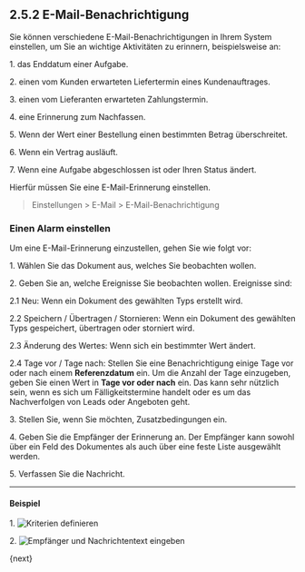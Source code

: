 ## 2.5.2 E-Mail-Benachrichtigung

Sie können verschiedene E-Mail-Benachrichtigungen in Ihrem System einstellen, um Sie an wichtige Aktivitäten zu erinnern, beispielsweise an:

1\. das Enddatum einer Aufgabe.

2\. einen vom Kunden erwarteten Liefertermin eines Kundenauftrages.

3\. einen vom Lieferanten erwarteten Zahlungstermin.

4\. eine Erinnerung zum Nachfassen.

5\. Wenn der Wert einer Bestellung einen bestimmten Betrag überschreitet.

6\. Wenn ein Vertrag ausläuft.

7\. Wenn eine Aufgabe abgeschlossen ist oder Ihren Status ändert.

Hierfür müssen Sie eine E-Mail-Erinnerung einstellen.

> Einstellungen > E-Mail > E-Mail-Benachrichtigung

### Einen Alarm einstellen

Um eine E-Mail-Erinnerung einzustellen, gehen Sie wie folgt vor:

1\. Wählen Sie das Dokument aus, welches Sie beobachten wollen.

2\. Geben Sie an, welche Ereignisse Sie beobachten wollen. Ereignisse sind:

2\.1 Neu: Wenn ein Dokument des gewählten Typs erstellt wird.

2\.2 Speichern / Übertragen / Stornieren: Wenn ein Dokument des gewählten Typs gespeichert, übertragen oder storniert wird.

2\.3 Änderung des Wertes: Wenn sich ein bestimmter Wert ändert.

2\.4 Tage vor / Tage nach: Stellen Sie eine Benachrichtigung einige Tage vor oder nach einem **Referenzdatum** ein. Um die Anzahl der Tage einzugeben, geben Sie einen Wert in **Tage vor oder nach** ein. Das kann sehr nützlich sein, wenn es sich um Fälligkeitstermine handelt oder es um das Nachverfolgen von Leads oder Angeboten geht.

3\. Stellen Sie, wenn Sie möchten, Zusatzbedingungen ein.

4\. Geben Sie die Empfänger der Erinnerung an. Der Empfänger kann sowohl über ein Feld des Dokumentes als auch über eine feste Liste ausgewählt werden.

5\. Verfassen Sie die Nachricht.

---

#### Beispiel
1\. <img class="screenshot" src="{{docs_base_url}}/assets/img/setup/email/email-alert-1.png" alt="Kriterien definieren">

2\. <img class="screenshot" src="{{docs_base_url}}/assets/img/setup/email/email-alert-2.png" alt="Empfänger und Nachrichtentext eingeben">

{next}
